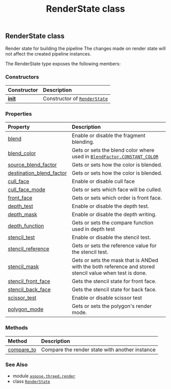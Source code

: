 ﻿---
title: RenderState class
second_title: Aspose.3D for Python via .NET API References
description: 
type: docs
weight: 300
url: /python-net/aspose.threed.render/renderstate/
is_root: false
---

## RenderState class

Render state for building the pipeline
The changes made on render state will not affect the created pipeline instances.



The RenderState type exposes the following members:

### Constructors
| Constructor | Description |
| :- | :- |
| [__init__](/3d/python-net/aspose.threed.render/renderstate/__init__/#) | Constructor of [`RenderState`](/3d/python-net/aspose.threed.render/renderstate) |


### Properties
| Property | Description |
| :- | :- |
| [blend](/3d/python-net/aspose.threed.render/renderstate/blend) | Enable or disable the fragment blending. |
| [blend_color](/3d/python-net/aspose.threed.render/renderstate/blend_color) | Gets or sets the blend color where used in [`BlendFactor.CONSTANT_COLOR`](/3d/python-net/aspose.threed.render/blendfactor#CONSTANT_COLOR) |
| [source_blend_factor](/3d/python-net/aspose.threed.render/renderstate/source_blend_factor) | Gets or sets how the color is blended. |
| [destination_blend_factor](/3d/python-net/aspose.threed.render/renderstate/destination_blend_factor) | Gets or sets how the color is blended. |
| [cull_face](/3d/python-net/aspose.threed.render/renderstate/cull_face) | Enable or disable cull face |
| [cull_face_mode](/3d/python-net/aspose.threed.render/renderstate/cull_face_mode) | Gets or sets which face will be culled. |
| [front_face](/3d/python-net/aspose.threed.render/renderstate/front_face) | Gets or sets which order is front face. |
| [depth_test](/3d/python-net/aspose.threed.render/renderstate/depth_test) | Enable or disable the depth test. |
| [depth_mask](/3d/python-net/aspose.threed.render/renderstate/depth_mask) | Enable or disable the depth writing. |
| [depth_function](/3d/python-net/aspose.threed.render/renderstate/depth_function) | Gets or sets the compare function used in depth test |
| [stencil_test](/3d/python-net/aspose.threed.render/renderstate/stencil_test) | Enable or disable the stencil test. |
| [stencil_reference](/3d/python-net/aspose.threed.render/renderstate/stencil_reference) | Gets or sets the reference value for the stencil test. |
| [stencil_mask](/3d/python-net/aspose.threed.render/renderstate/stencil_mask) | Gets or sets the mask that is ANDed with the both reference and stored stencil value when test is done. |
| [stencil_front_face](/3d/python-net/aspose.threed.render/renderstate/stencil_front_face) | Gets the stencil state for front face. |
| [stencil_back_face](/3d/python-net/aspose.threed.render/renderstate/stencil_back_face) | Gets the stencil state for back face. |
| [scissor_test](/3d/python-net/aspose.threed.render/renderstate/scissor_test) | Enable or disable scissor test |
| [polygon_mode](/3d/python-net/aspose.threed.render/renderstate/polygon_mode) | Gets or sets the polygon's render mode. |


### Methods
| Method | Description |
| :- | :- |
| [compare_to](/3d/python-net/aspose.threed.render/renderstate/compare_to/#aspose.threed.render.RenderState) | Compare the render state with another instance |



### See Also
* module [`aspose.threed.render`](..)
* class [`RenderState`](/3d/python-net/aspose.threed.render/renderstate)
